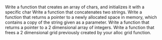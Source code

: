 Write a function that creates an array of chars, and initializes it with a specific char
Write a function that concatenates two strings.
Write a function that returns a pointer to a newly allocated space in memory, which contains a copy of the string given as a parameter.
Write a function that returns a pointer to a 2 dimensional array of integers.
Write a function that frees a 2 dimensional grid previously created by your alloc grid function.

